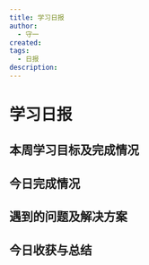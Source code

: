 ```yaml
---
title: 学习日报
author:
  - 守一
created: 
tags:
  - 日报
description:
---
```

# 学习日报
## 本周学习目标及完成情况


## 今日完成情况


## 遇到的问题及解决方案


## 今日收获与总结

